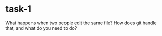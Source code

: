 # task-1
What happens when two people edit the same file? How does git handle that, and what do you need to do?
